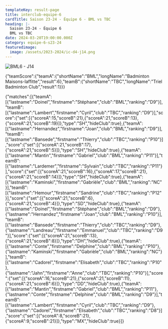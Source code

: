 ```yaml
---
templateKey: result-page
title: interclub-equipe-6
cardTitle: Saison 23-24 - Équipe 6 - BML vs TBC 
heading: |-
  Saison 23-24 - Équipe 6
  BML vs TBC
date: 2024-03-20T19:00:00.000Z
category: equipe-6-s23-24
featuredimage:
  image: /assets/2023-2024/ic-d4-j14.png
---
```

![](/assets/2023-2024/ic-d4-j14.png "BML6 - J14")

<teamscoreboard>{"teamScore":{"teamA":{"shortName":"BML","longName":"Badminton Maisons-laffitte","result":6},"teamB":{"shortName":"TBC","longName":"Triel Badminton Club","result":1}}}</teamscoreboard>

<scoreboard>{"matches":[{"teamA":[{"lastname":"Doinel","firstname":"Stéphane","club":"BML","ranking":"D9"}],"teamB":[{"lastname":"Lambert","firstname":"Cyril","club":"TBC","ranking":"D9"}],"score":{"set":[{"scoreA":15,"scoreB":21},{"scoreA":21,"scoreB":13},{"scoreA":21,"scoreB":19}]},"type":"SH","hideClub":true},{"teamA":[{"lastname":"Hernandez","firstname":"Joan","club":"BML","ranking":"D9"}],"teamB":[{"lastname":"Bansede","firstname":"Thierry","club":"TBC","ranking":"P10"}],"score":{"set":[{"scoreA":21,"scoreB":17},{"scoreA":21,"scoreB":5}]},"type":"SH","hideClub":true},{"teamA":[{"lastname":"Mantin","firstname":"Gabriel","club":"BML","ranking":"P11"}],"teamB":[{"lastname":"Lardemer","firstname":"Sylvain","club":"TBC","ranking":"P11"}],"score":{"set":[{"scoreA":21,"scoreB":16},{"scoreA":17,"scoreB":21},{"scoreA":21,"scoreB":14}]},"type":"SH","hideClub":true},{"teamA":[{"lastname":"Kaminski","firstname":"Gabrièle","club":"BML","ranking":"NC"}],"teamB":[{"lastname":"Hemour","firstname":"Sandrine","club":"TBC","ranking":"P12"}],"score":{"set":[{"scoreA":21,"scoreB":6},{"scoreA":21,"scoreB":4}]},"type":"SD","hideClub":true},{"teamA":[{"lastname":"Doinel","firstname":"Stéphane","club":"BML","ranking":"D9"},{"lastname":"Hernandez","firstname":"Joan","club":"BML","ranking":"P10"}],"teamB":[{"lastname":"Bansede","firstname":"Thierry","club":"TBC","ranking":"D9"},{"lastname":"Landreau","firstname":"Emmanuel","club":"TBC","ranking":"D9"}],"score":{"set":[{"scoreA":21,"scoreB":13},{"scoreA":21,"scoreB":8}]},"type":"DH","hideClub":true},{"teamA":[{"lastname":"Conte","firstname":"Delphine","club":"BML","ranking":"P10"},{"lastname":"Kaminski","firstname":"Gabrièle","club":"BML","ranking":"NC"}],"teamB":[{"lastname":"Cadorel","firstname":"Elisabeth","club":"TBC","ranking":"P10"},{"lastname":"Jahn","firstname":"Anne","club":"TBC","ranking":"P10"}],"score":{"set":[{"scoreA":16,"scoreB":21},{"scoreA":21,"scoreB":11},{"scoreA":21,"scoreB":6}]},"type":"DD","hideClub":true},{"teamA":[{"lastname":"Mantin","firstname":"Gabriel","club":"BML","ranking":"P11"},{"lastname":"Conte","firstname":"Delphine","club":"BML","ranking":"D9"}],"teamB":[{"lastname":"Lambert","firstname":"Cyril","club":"TBC","ranking":"D9"},{"lastname":"Cadorel","firstname":"Elisabeth","club":"TBC","ranking":"D8"}],"score":{"set":[{"scoreA":8,"scoreB":21},{"scoreA":9,"scoreB":21}]},"type":"MX","hideClub":true}]}</scoreboard>